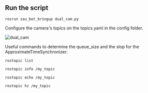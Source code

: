 ## Run the script

    rosrun zau_bot_bringup dual_cam.py 

Configure the camera's topics on the topics.yaml in the config folder.

![dual_cam](https://user-images.githubusercontent.com/80167550/225006875-1c8b5ed5-ae3d-458d-9842-6b913746a203.png)

Useful commands to determine the queue_size and the slop for the ApproximateTimeSynchronizer:

    rostopic list

    rostopic info /my_topic

    rostopic echo /my_topic

    rostopic hz /my_topic


